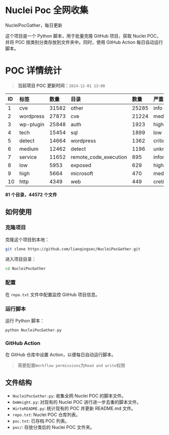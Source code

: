 # Nuclei Poc 全网收集
NucleiPocGather，每日更新

这个项目是一个 Python 脚本，用于批量克隆 GitHub 项目，获取 Nuclei POC，并将 POC 按类别分类存放到文件夹中。同时，使用 GitHub Action 每日自动运行脚本。
# POC 详情统计

> **当前项目 POC 更新时间：**`2024-12-01 13:00`

| ID | 标签      | 数量 | 目录       | 数量 | 严重性   | 数量 |
|:---| :-------- | :--- | :--------- | :--- | :------- | :--- |
| 1 | cve | 31582 | other | 25285 | info | 20296 |
| 2 | wordpress | 27873 | cve | 21224 | medium | 16438 |
| 3 | wp-plugin | 25848 | auth | 1923 | high | 11067 |
| 4 | tech | 15454 | sql | 1899 | low | 6985 |
| 5 | detect | 14664 | wordpress | 1362 | critical | 5211 |
| 6 | medium | 12462 | detect | 1196 | unknown | 65 |
| 7 | service | 11652 | remote_code_execution | 895 | informative | 16 |
| 8 | low | 5953 | exposed | 629 | hight | 15 |
| 9 | high | 5664 | microsoft | 470 | meduim | 6 |
| 10 | http | 4349 | web | 449 | cretical | 2 |

**81 个目录，44572 个文件**
## 如何使用

### 克隆项目

克隆这个项目到本地：

```bash
git clone https://github.com/lianqingsec/NucleiPocGather.git
```

进入项目目录：

```bash
cd NucleiPocGather
```

### 配置

在 `repo.txt` 文件中配置监控 GitHub 项目信息。

### 运行脚本

运行 Python 脚本：

```bash
python NucleiPocGather.py
```

### GitHub Action

在 GitHub 仓库中设置 Action，以便每日自动运行脚本。

> 需要配置`Workflow permissions`为`Read and write`权限

## 文件结构

- `NucleiPocGather.py`: 收集全网 Nuclei POC 的脚本文件。
- `DeWeight.py`: 对现有的 Nuclei POC 进行进一步去重的脚本文件。
- `WirteREADME.py`: 统计现有的 POC 并更新 README.md 文件。
- `repo.txt`: Nuclei POC 仓库列表。
- `poc.txt`: 已存档 POC 列表。
- `poc/`: 存放分类后的 Nuclei POC 文件夹。

